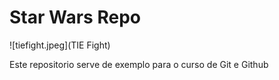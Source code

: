 # Star Wars Repo

![tiefight.jpeg](TIE Fight)

Este repositorio serve de exemplo para o curso de Git e Github
